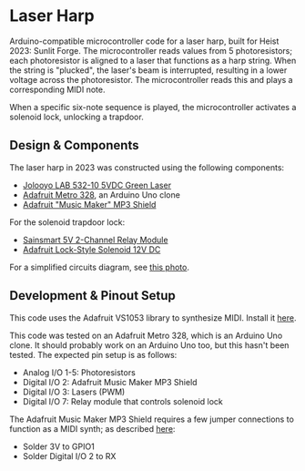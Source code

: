 # Laser Harp

Arduino-compatible microcontroller code for a laser harp, built for Heist 2023: Sunlit Forge. The microcontroller reads values from 5 photoresistors; each photoresistor is aligned to a laser that functions as a harp string. When the string is "plucked", the laser's beam is interrupted, resulting in a lower voltage across the photoresistor. The microcontroller reads this and plays a corresponding MIDI note.

When a specific six-note sequence is played, the microcontroller activates a solenoid lock, unlocking a trapdoor.

## Design & Components

The laser harp in 2023 was constructed using the following components:

* [Jolooyo LAB 532-10 5VDC Green Laser](https://www.amazon.com/dp/B07D9BTRCV)
* [Adafruit Metro 328](https://www.adafruit.com/product/2488), an Arduino Uno clone
* [Adafruit "Music Maker" MP3 Shield](https://www.adafruit.com/product/1788)

For the solenoid trapdoor lock:

* [Sainsmart 5V 2-Channel Relay Module](https://www.sainsmart.com/products/2-channel-5v-relay-module)
* [Adafruit Lock-Style Solenoid 12V DC](https://www.adafruit.com/product/1512)

For a simplified circuits diagram, see [this photo](https://photos.app.goo.gl/uYjtmbHospFB3xFBA).

## Development & Pinout Setup

This code uses the Adafruit VS1053 library to synthesize MIDI. Install it [here](https://learn.adafruit.com/adafruit-music-maker-shield-vs1053-mp3-wav-wave-ogg-vorbis-player/installing-software).

This code was tested on an Adafruit Metro 328, which is an Arduino Uno clone. It should probably work on an Arduino Uno too, but this hasn't been tested. The expected pin setup is as follows:

- Analog I/O 1-5: Photoresistors
- Digital I/O 2: Adafruit Music Maker MP3 Shield
- Digital I/O 3: Lasers (PWM)
- Digital I/O 7: Relay module that controls solenoid lock
  
The Adafruit Music Maker MP3 Shield requires a few jumper connections to function as a MIDI synth; as described [here](https://learn.adafruit.com/adafruit-music-maker-shield-vs1053-mp3-wav-wave-ogg-vorbis-player/midi-synth): 

- Solder 3V to GPIO1
- Solder Digital I/O 2 to RX


